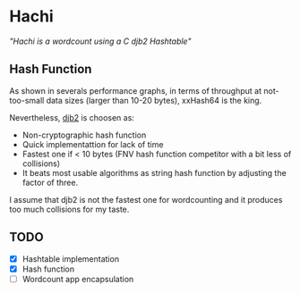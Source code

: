 Hachi
=====

*"Hachi is a wordcount using a C djb2 Hashtable"*

## Hash Function

As shown in severals performance graphs, in terms of throughput at not-too-small data sizes (larger than 10-20 bytes), xxHash64 is the king.

Nevertheless, [djb2](http://www.cse.yorku.ca/~oz/hash.html) is choosen as:

* Non-cryptographic hash function
* Quick implementattion for lack of time
* Fastest one if < 10 bytes (FNV hash function competitor with a bit less of collisions)
* It beats most usable algorithms as string hash function by adjusting the factor of three.

I assume that djb2 is not the fastest one for wordcounting and it produces too much collisions for my taste.

## TODO

- [x] Hashtable implementation
- [x] Hash function
- [ ] Wordcount app encapsulation
